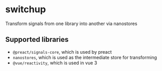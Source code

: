 # switchup
Transform signals from one library into another via nanostores

## Supported libraries
- `@preact/signals-core`, which is used by preact
- `nanostores`, which is used as the intermediate store for transforming
- `@vue/reactivity`, which is used in vue 3